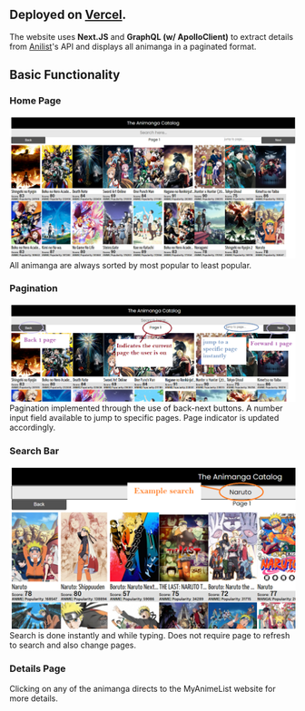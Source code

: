 ## Deployed on [Vercel](https://anilist-nextjs-jceunqs92.vercel.app/).

The website uses **Next.JS** and **GraphQL (w/ ApolloClient)** to extract details from [Anilist](anilist.co)'s API and displays all animanga in a paginated format.

## Basic Functionality
### Home Page
![](/md_assets/homepage.png)
All animanga are always sorted by most popular to least popular.

### Pagination
![](/md_assets/pagination.png)
Pagination implemented through the use of back-next buttons.
A number input field available to jump to specific pages.
Page indicator is updated accordingly.

### Search Bar
![](/md_assets/search.png)
Search is done instantly and while typing.
Does not require page to refresh to search and also change pages.

### Details Page
Clicking on any of the animanga directs to the MyAnimeList website for more details.